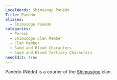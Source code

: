 ```yaml
---
LocalWords: Shimusogo Panédo
Title: Panédo
aliases:
  - Shimusogo Panédo
categories:
  - Person
  - Shimusògo Clan Member
  - Clan Member
  - Sand and Blood Characters
  - Sand and Blood Tertiary Characters
needEdit: true
---
```


Panédo (Nédo) is a courier of the [Shimusògo]() clan.
